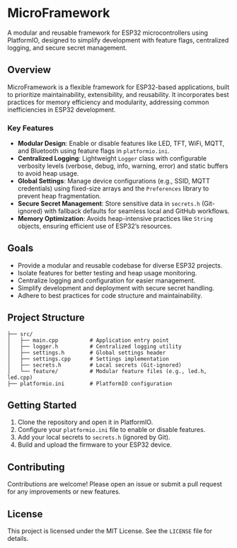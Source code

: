# MicroFramework

A modular and reusable framework for ESP32 microcontrollers using PlatformIO, designed to simplify development with feature flags, centralized logging, and secure secret management.

## Overview

MicroFramework is a flexible framework for ESP32-based applications, built to prioritize maintainability, extensibility, and reusability. It incorporates best practices for memory efficiency and modularity, addressing common inefficiencies in ESP32 development.

### Key Features
- **Modular Design**: Enable or disable features like LED, TFT, WiFi, MQTT, and Bluetooth using feature flags in `platformio.ini`.
- **Centralized Logging**: Lightweight `Logger` class with configurable verbosity levels (verbose, debug, info, warning, error) and static buffers to avoid heap usage.
- **Global Settings**: Manage device configurations (e.g., SSID, MQTT credentials) using fixed-size arrays and the `Preferences` library to prevent heap fragmentation.
- **Secure Secret Management**: Store sensitive data in `secrets.h` (Git-ignored) with fallback defaults for seamless local and GitHub workflows.
- **Memory Optimization**: Avoids heap-intensive practices like `String` objects, ensuring efficient use of ESP32’s resources.

## Goals
- Provide a modular and reusable codebase for diverse ESP32 projects.
- Isolate features for better testing and heap usage monitoring.
- Centralize logging and configuration for easier management.
- Simplify development and deployment with secure secret handling.
- Adhere to best practices for code structure and maintainability.

## Project Structure

```
├── src/
│   ├── main.cpp          # Application entry point
│   ├── logger.h          # Centralized logging utility
│   ├── settings.h        # Global settings header
│   ├── settings.cpp      # Settings implementation
│   ├── secrets.h         # Local secrets (Git-ignored)
│   └── feature/          # Modular feature files (e.g., led.h, led.cpp)
├── platformio.ini        # PlatformIO configuration
```

## Getting Started

1. Clone the repository and open it in PlatformIO.
2. Configure your `platformio.ini` file to enable or disable features.
3. Add your local secrets to `secrets.h` (ignored by Git).
4. Build and upload the firmware to your ESP32 device.

## Contributing

Contributions are welcome! Please open an issue or submit a pull request for any improvements or new features.

## License

This project is licensed under the MIT License. See the `LICENSE` file for details.
